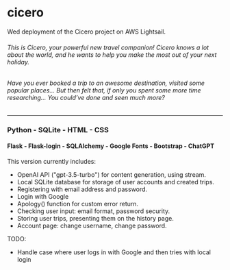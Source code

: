 # cicero

Wed deployment of the Cicero project on AWS Lightsail.

###### This is Cicero, your powerful new travel companion! Cicero knows a lot about the world, and he wants to help you make the most out of your next holiday.

###### Have you ever booked a trip to an awesome destination, visited some popular places… But then felt that, if only you spent some more time researching… You could’ve done and seen much more?

----------------------------------------------------------------------------------------------------------------------------

### Python - SQLite - HTML - CSS
#### Flask - Flask-login - SQLAlchemy - Google Fonts - Bootstrap - ChatGPT

This version currently includes:
- OpenAI API ("gpt-3.5-turbo") for content generation, using stream.
- Local SQLite database for storage of user accounts and created trips.
- Registering with email address and password.
- Login with Google
- Apology() function for custom error return.
- Checking user input: email format, password security.
- Storing user trips, presenting them on the history page.
- Account page: change username, change password.

TODO:
- Handle case where user logs in with Google and then tries with local login